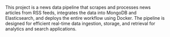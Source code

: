 This project is a news data pipeline that scrapes and processes news articles from RSS feeds, integrates the data into MongoDB and Elasticsearch, and deploys the entire workflow using Docker. The pipeline is designed for efficient real-time data ingestion, storage, and retrieval for analytics and search applications.




